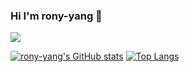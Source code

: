 ### Hi I'm rony-yang 👋

<a href="https://hits.seeyoufarm.com"><img src="https://hits.seeyoufarm.com/api/count/incr/badge.svg?url=https%3A%2F%2Fgithub.com%2Frony-yang&count_bg=%237003A6&title_bg=%23787777&icon=&icon_color=%23E7E7E7&title=hits&edge_flat=false"/></a>


[![rony-yang's GitHub stats](https://github-readme-stats.vercel.app/api?username=rony-yang&theme=dracula)](https://github.com/rony-yang/github-readme-stats)
[![Top Langs](https://github-readme-stats.vercel.app/api/top-langs/?username=rony-yang&layout=donut-vertical&theme=dracula)](https://github.com/rony-yang/github-readme-stats)

